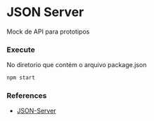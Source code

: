 # JSON Server

Mock de API para prototipos

### Execute

No diretorio que contém o arquivo package.json

```bash
npm start
```

### References

* [JSON-Server](https://github.com/typicode/json-server)